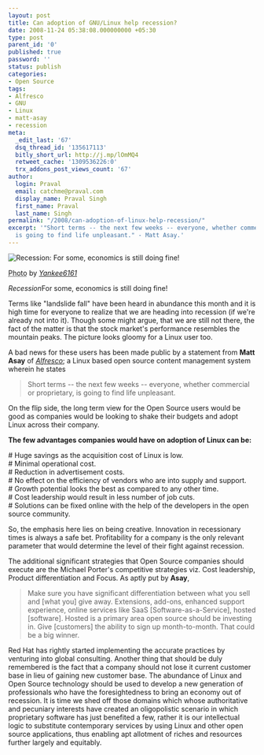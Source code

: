 ```yaml
---
layout: post
title: Can adoption of GNU/Linux help recession?
date: 2008-11-24 05:38:08.000000000 +05:30
type: post
parent_id: '0'
published: true
password: ''
status: publish
categories:
- Open Source
tags:
- Alfresco
- GNU
- Linux
- matt-asay
- recession
meta:
  _edit_last: '67'
  dsq_thread_id: '135617113'
  bitly_short_url: http://j.mp/lOmMQ4
  retweet_cache: '1309536226:0'
  trx_addons_post_views_count: '67'
author:
  login: Praval
  email: catchme@praval.com
  display_name: Praval Singh
  first_name: Praval
  last_name: Singh
permalink: "/2008/can-adoption-of-linux-help-recession/"
excerpt: '"Short terms -- the next few weeks -- everyone, whether commercial or proprietary,
  is going to find life unpleasant." - Matt Asay.'
---
```

<div class="figure"><img src="/static/2008/11/comic-recession.png" alt="Recession: For some, economics is still doing fine!" />
<p class="credit"><abbr class="type" title="Photograph">Photo</abbr> by <cite><a href="http://www.flickr.com/photos/yankee6161/3010469323/">Yankee6161</a></cite></p>
<p class="caption"><em class="title">Recession</em>For some, economics is still doing fine!</p>
</div>

<p>Terms like "landslide fall" have been heard in abundance this month and it is high time for everyone to realize that we are heading into recession (if we're already not into it). Though some might argue, that we are still not there, the fact of the matter is that the stock market's performance resembles the mountain peaks. The picture looks gloomy for a Linux user too. </p>
<p>A bad news for these users has been made public by a statement from <strong>Matt Asay</strong> of <em><a href="http://www.alfresco.com/">Alfresco</a></em>; a Linux based open source content management system wherein he states </p>
<blockquote><p>Short terms -- the next few weeks -- everyone, whether commercial or proprietary, is going to find life unpleasant.</p></blockquote>
<p>On the flip side, the long term view for the Open Source users would be good as companies would be looking to shake their budgets and adopt Linux across their company.</p>
<p><strong>The few advantages companies would have on adoption of Linux can be:</strong></p>
<p># Huge savings as the acquisition cost of Linux is low.<br />
# Minimal operational cost.<br />
# Reduction in advertisement costs.<br />
# No effect on the efficiency of vendors who are into supply and support.<br />
# Growth potential looks the best as compared to any other time.<br />
# Cost leadership would result in less number of job cuts.<br />
# Solutions can be fixed online with the help of the developers in the open source community.</p>
<p>So, the emphasis here lies on being creative. Innovation in recessionary times is always a safe bet. Profitability for a company is the only relevant parameter that would determine the level of their fight against recession. </p>
<p>The additional significant strategies that Open Source companies should execute are the Michael Porter's competitive strategies viz. Cost leadership, Product differentiation and Focus. As aptly put by <strong>Asay</strong>, </p>
<blockquote><p>Make sure you have significant differentiation between what you sell and [what you] give away. Extensions, add-ons, enhanced support experience, online services like SaaS [Software-as-a-Service], hosted [software]. Hosted is a primary area open source should be investing in. Give [customers] the ability to sign up month-to-month. That could be a big winner.</p></blockquote>
<p>Red Hat has rightly started implementing the accurate practices by venturing into global consulting. Another thing that should be duly remembered is the fact that a company should not lose it current customer base in lieu of gaining new customer base. The abundance of Linux and Open Source technology should be used to develop a new generation of professionals who have the foresightedness to bring an economy out of recession. It is time we shed off those domains which whose authoritative and pecuniary interests have created an oligopolistic scenario in which proprietary software has just benefited a few, rather it is our intellectual logic to substitute contemporary services by using Linux and other open source applications, thus enabling apt allotment of riches and resources further largely and equitably. </p>
